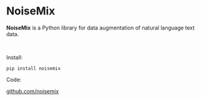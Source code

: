 # NoiseMix

**NoiseMix** is a Python library for data augmentation of natural language text data.

<br>

Install:
```
pip install noisemix
```

Code:  

[github.com/noisemix](https://github.com/noisemix/noisemix)
